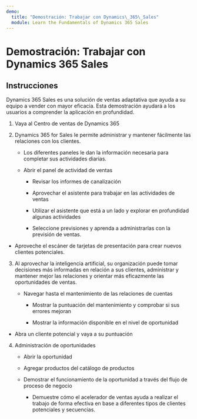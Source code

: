 ```yaml
---
demo:
  title: "Demostración: Trabajar con Dynamics\_365\_Sales"
  module: Learn the Fundamentals of Dynamics 365 Sales
---
```


# Demostración: Trabajar con Dynamics 365 Sales

## Instrucciones

Dynamics 365 Sales es una solución de ventas adaptativa que ayuda a su equipo a vender con mayor eficacia. Esta demostración ayudará a los usuarios a comprender la aplicación en profundidad. 

1. Vaya al Centro de ventas de Dynamics 365

2. Dynamics 365 for Sales le permite administrar y mantener fácilmente las relaciones con los clientes.

    - Los diferentes paneles le dan la información necesaria para completar sus actividades diarias. 

    - Abrir el panel de actividad de ventas

        - Revisar los informes de canalización 

        - Aprovechar el asistente para trabajar en las actividades de ventas

        - Utilizar el asistente que está a un lado y explorar en profundidad algunas actividades

        - Seleccione previsiones y aprenda a administrarlas con la previsión de ventas. 

- Aproveche el escáner de tarjetas de presentación para crear nuevos clientes potenciales.

3. Al aprovechar la inteligencia artificial, su organización puede tomar decisiones más informadas en relación a sus clientes, administrar y mantener mejor las relaciones y orientar más eficazmente las oportunidades de ventas. 

    - Navegar hasta el mantenimiento de las relaciones de cuentas

        - Mostrar la puntuación del mantenimiento y comprobar si sus errores mejoran

        - Mostrar la información disponible en el nivel de oportunidad

- Abra un cliente potencial y vaya a su puntuación

4. Administración de oportunidades

    - Abrir la oportunidad 

    - Agregar productos del catálogo de productos

    - Demostrar el funcionamiento de la oportunidad a través del flujo de proceso de negocio

        - Demuestre cómo el acelerador de ventas ayuda a realizar el trabajo de forma efectiva en base a diferentes tipos de clientes potenciales y secuencias. 
